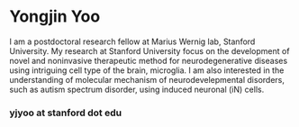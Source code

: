 # Yongjin Yoo
I am a postdoctoral research fellow at Marius Wernig lab, Stanford University.
My research at Stanford University focus on the development of novel and noninvasive therapeutic method for neurodegenerative diseases using intriguing cell type of the brain, microglia. I am also interested in the understanding of molecular mechanism of neurodevelepmental disorders, such as autism spectrum disorder, using induced neuronal (iN) cells.
### yjyoo at stanford dot edu